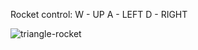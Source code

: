 Rocket control:
W - UP
A - LEFT
D - RIGHT

![triangle-rocket](https://user-images.githubusercontent.com/44371092/79804032-75d33b80-8363-11ea-8295-6577da32810f.gif)

